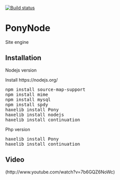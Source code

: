 [![Build status](https://ci.appveyor.com/api/projects/status/83l5njueb4k0ns60?svg=true)](https://ci.appveyor.com/project/AxGord/pony)
<h1>PonyNode</h1>
Site engine

<h2>Installation</h2>
<p>Nodejs version</p>
Install https://nodejs.org/
<pre>npm install source-map-support
npm install mime
npm install mysql
npm install spdy
haxelib install Pony
haxelib install nodejs
haxelib install continuation</pre>
<p>Php version</p>
<pre>
haxelib install Pony
haxelib install continuation</pre>

<h2>Video</h2>
(http://www.youtube.com/watch?v=7b6GQZ6NoWc)